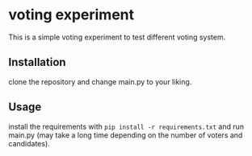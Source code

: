 # voting experiment

This is a simple voting experiment to test different voting system.

## Installation

clone the repository and change main.py to your liking.

## Usage

install the requirements with `pip install -r requirements.txt` and run main.py (may take a long time depending on the number of voters and candidates).